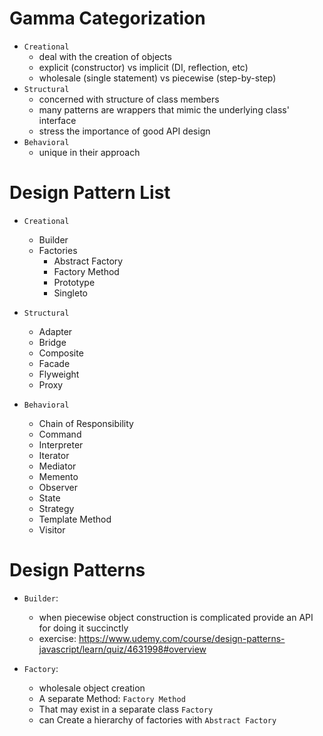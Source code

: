 # Gamma Categorization

- `Creational`
  - deal with the creation of objects
  - explicit (constructor) vs implicit (DI, reflection, etc)
  - wholesale (single statement) vs piecewise (step-by-step)
- `Structural`
  - concerned with structure of class members
  - many patterns are wrappers that mimic the underlying class' interface
  - stress the importance of good API design
- `Behavioral`
  - unique in their approach

# Design Pattern List

- `Creational`
  - Builder
  - Factories
    - Abstract Factory
    - Factory Method
    - Prototype
    - Singleto

- `Structural`

  - Adapter
  - Bridge
  - Composite
  - Facade
  - Flyweight
  - Proxy

- `Behavioral`

  - Chain of Responsibility
  - Command
  - Interpreter
  - Iterator
  - Mediator
  - Memento
  - Observer
  - State
  - Strategy
  - Template Method
  - Visitor

# Design Patterns
- `Builder`:
  - when piecewise object construction is complicated provide an API for doing it succinctly
  - exercise: https://www.udemy.com/course/design-patterns-javascript/learn/quiz/4631998#overview

- `Factory`:
  - wholesale object creation
  - A separate Method: `Factory Method`
  - That may exist in a separate class `Factory`
  - can Create a hierarchy of factories with `Abstract Factory`